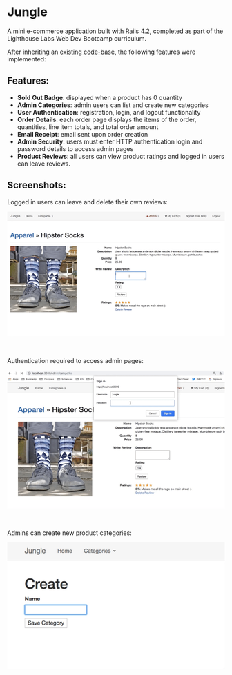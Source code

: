 # Jungle

A mini e-commerce application built with Rails 4.2, completed as part of the Lighthouse Labs Web Dev Bootcamp curriculum.

After inheriting an [existing code-base](https://github.com/lighthouse-labs/jungle-rails/), the following features were implemented:

## Features:

* **Sold Out Badge**: displayed when a product has 0 quantity
* **Admin Categories**: admin users can list and create new categories
* **User Authentication**: registration, login, and logout functionality
* **Order Details**: each order page displays the items of the order, quantities, line item totals, and total order amount
* **Email Receipt**: email sent upon order creation
* **Admin Security**: users must enter HTTP authentication login and password details to access admin pages
* **Product Reviews**: all users can view product ratings and logged in users can leave reviews.

## Screenshots:

Logged in users can leave and delete their own reviews:

![Leave and delete reviews](https://github.com/lavieenrosy/jungle-rails/blob/master/public/leave-delete-reviews.gif?raw=true)

<br/>

Authentication required to access admin pages:

![Admin auth](https://github.com/lavieenrosy/jungle-rails/blob/master/public/admin-auth.gif?raw=true)

<br/>

Admins can create new product categories:

![Create category](https://github.com/lavieenrosy/jungle-rails/blob/master/public/create-category.gif?raw=true)

<br/>


